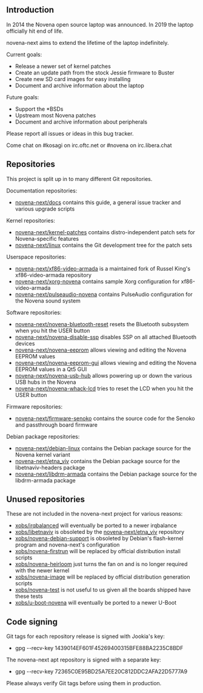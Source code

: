 Introduction
------------

In 2014 the Novena open source laptop was announced.
In 2019 the laptop officially hit end of life.

novena-next aims to extend the lifetime of the laptop indefinitely.

Current goals:
- Release a newer set of kernel patches
- Create an update path from the stock Jessie firmware to Buster
- Create new SD card images for easy installing
- Document and archive information about the laptop

Future goals:
- Support the *BSDs
- Upstream most Novena patches
- Document and archive information about peripherals

Please report all issues or ideas in this bug tracker.

Come chat on #kosagi on irc.oftc.net or #novena on irc.libera.chat

Repositories
------------

This project is split up in to many different Git repositories.

Documentation repositories:
- [novena-next/docs](https://github.com/novena-next/docs)
  contains this guide, a general issue tracker and various upgrade scripts

Kernel repositories:
- [novena-next/kernel-patches](https://github.com/novena-next/kernel-patches)
  contains distro-independent patch sets for Novena-specific features
- [novena-next/linux](https://github.com/novena-next/linux)
  contains the Git development tree for the patch sets

Userspace repositories:
- [novena-next/xf86-video-armada](https://github.com/novena-next/xf86-video-armada)
  is a maintained fork of Russel King's xf86-video-armada repository
- [novena-next/xorg-novena](https://github.com/novena-next/xorg-novena)
  contains sample Xorg configuration for xf86-video-armada
- [novena-next/pulseaudio-novena](https://github.com/novena-next/pulseaudio-novena)
  contains PulseAudio configuration for the Novena sound system

Software repositories:
- [novena-next/novena-bluetooth-reset](https://github.com/novena-next/novena-bluetooth-reset)
  resets the Bluetooth subsystem when you hit the USER button
- [novena-next/novena-disable-ssp](https://github.com/novena-next/novena-disable-ssp)
  disables SSP on all attached Bluetooth devices
- [novena-next/novena-eeprom](https://github.com/novena-next/novena-eeprom)
  allows viewing and editing the Novena EEPROM values
- [novena-next/novena-eeprom-gui](https://github.com/novena-next/novena-eeprom-gui)
  allows viewing and editing the Novena EEPROM values in a Qt5 GUI
- [novena-next/novena-usb-hub](https://github.com/novena-next/novena-usb-hub)
  allows powering up or down the various USB hubs in the Novena
- [novena-next/novena-whack-lcd](https://github.com/novena-next/novena-whack-lcd)
  tries to reset the LCD when you hit the USER button

Firmware repositories:
- [novena-next/firmware-senoko](https://github.com/novena-next/firmware-senoko)
  contains the source code for the Senoko and passthrough board firmware

Debian package repositories:
- [novena-next/debian-linux](https://github.com/novena-next/debian-linux)
  contains the Debian package source for the Novena kernel variant
- [novena-next/etna_viv](https://github.com/novena-next/etna_viv)
  contains the Debian package source for the libetnaviv-headers package
- [novena-next/libdrm-armada](https://github.com/novena-next/libdrm-armada)
  contains the Debian package source for the libdrm-armada package

Unused repositories
-------------------

These are not included in the novena-next project for various reasons:

- [xobs/irqbalanced](https://github.com/xobs/irqbalanced)
  will eventually be ported to a newer irqbalance
- [xobs/libetnaviv](https://github.com/xobs/libetnaviv)
  is obsoleted by the [novena-next/etna_viv](https://github.com/novena-next/etna_viv)
  repository
- [xobs/novena-debian-support](https://github.com/xobs/novena-debian-support)
  is obsoleted by Debian's flash-kernel program and novena-next's configuration
- [xobs/novena-firstrun](https://github.com/xobs/novena-firstrun)
  will be replaced by official distribution install scripts
- [xobs/novena-heirloom](https://github.com/xobs/novena-heirloom)
  just turns the fan on and is no longer required with the newer kernel
- [xobs/novena-image](https://github.com/xobs/novena-image)
  will be replaced by official distribution generation scripts
- [xobs/novena-test](https://github.com/xobs/novena-test)
  is not useful to us given all the boards shipped have these tests
- [xobs/u-boot-novena](https://github.com/xobs/u-boot-novena)
  will eventually be ported to a newer U-Boot

Code signing
------------

Git tags for each repository release is signed with Jookia's key:
- gpg --recv-key 1439014EF601F45269400315BFE88BA2235C8BDF

The novena-next apt repository is signed with a separate key:
- gpg --recv-key 72365C0E95BD25A7EE20C812DDC2AFA22D5777A9

Please always verify Git tags before using them in production.
